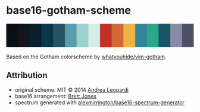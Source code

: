 # base16-gotham-scheme

![spectrum](https://raw.githubusercontent.com/sboysel/base16-gotham-scheme/master/gotham.png)

Based on the Gotham colorscheme by [whatyouhide/vim-gotham](https://github.com/whatyouhide/vim-gotham).

## Attribution

- original scheme: MIT © 2014 [Andrea Leopardi](https://andrealeopardi.com/)
- base16 arrangement: [Brett Jones](https://blockloop.io)
- spectrum generated with [alexmirrington/base16-spectrum-generator](https://github.com/alexmirrington/base16-spectrum-generator)

